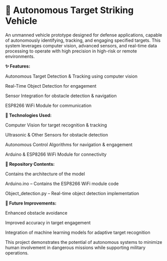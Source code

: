 # 🚀 Autonomous Target Striking Vehicle

An unmanned vehicle prototype designed for defense applications, capable of autonomously identifying, tracking, and engaging specified targets. This system leverages computer vision, advanced sensors, and real-time data processing to operate with high precision in high-risk or remote environments.

**✨ Features:**

Autonomous Target Detection & Tracking using computer vision

Real-Time Object Detection for engagement

Sensor Integration for obstacle detection & navigation

ESP8266 WiFi Module for communication

**🔧 Technologies Used:**

Computer Vision for target recognition & tracking

Ultrasonic & Other Sensors for obstacle detection

Autonomous Control Algorithms for navigation & engagement

Arduino & ESP8266 WiFi Module for connectivity

**📂 Repository Contents:**

Contains the architecture of the model 

Arduino.ino – Contains the ESP8266 WiFi module code

Object_detection.py – Real-time object detection implementation


**🚀 Future Improvements:**

Enhanced obstacle avoidance

Improved accuracy in target engagement

Integration of machine learning models for adaptive target recognition

This project demonstrates the potential of autonomous systems to minimize human involvement in dangerous missions while supporting military operations.
